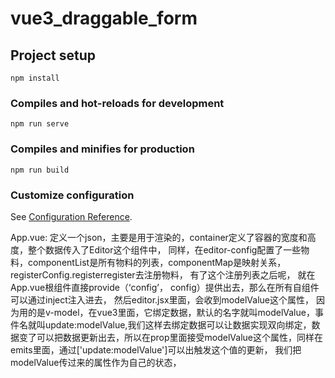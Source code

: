 # vue3_draggable_form

## Project setup
```
npm install
```

### Compiles and hot-reloads for development
```
npm run serve
```

### Compiles and minifies for production
```
npm run build
```

### Customize configuration
See [Configuration Reference](https://cli.vuejs.org/config/).

App.vue:
定义一个json，主要是用于渲染的，container定义了容器的宽度和高度，整个数据传入了Editor这个组件中，
同样，在editor-config配置了一些物料，componentList是所有物料的列表，componentMap是映射关系， registerConfig.registerregister去注册物料，
有了这个注册列表之后呢， 就在App.vue根组件直接provide（‘config’， config）提供出去，那么在所有自组件可以通过inject注入进去，
然后editor.jsx里面，会收到modelValue这个属性， 因为<Editor>用的是v-model，在vue3里面，它绑定数据，默认的名字就叫modelValue，事件名就叫update:modelValue,我们这样去绑定数据可以让数据实现双向绑定，数据变了可以把数据更新出去，所以在prop里面接受modelValue这个属性，同样在emits里面，通过['update:modelValue']可以出触发这个值的更新，
我们把modelValue传过来的属性作为自己的状态，
